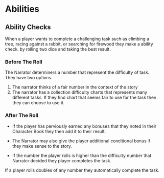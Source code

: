 # Abilities 

## Ability Checks
When a player wants to complete a challenging task such as climbing a tree, racing against a rabbit, or searching for firewood they make a ability check. by rolling two dice and taking the best result.

### Before The Roll
The Narrator determiners a number that represent the difficulty of task. They have two options.
1) The narrator thinks of a fair number in the context of the story 
2) The narrator has a collection difficulty charts that represents many different tasks. If they find chart that seems fair to use for the task then they can choose to use it.

### After The Roll 
- If the player has perviously earned any bonuses that they noted in their Character Book they then add it to their result.
- The Narrator may also give the player additional conditional bonus if they make sense to the story.  


- If the number the player rolls is higher than the difficulty number that Narrator decided they player completes the task.

If a player rolls doubles of any number they automatically complete the task.